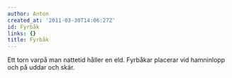 ```yaml
---
author: Anton
created_at: '2011-03-30T14:06:27Z'
id: Fyrbåk
links: {}
title: Fyrbåk
---
```


Ett torn varpå man nattetid håller en eld. Fyrbåkar placerar vid hamninlopp och på uddar och skär.
